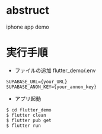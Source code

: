 # abstruct
iphone app demo


# 実行手順
- ファイルの追加
flutter_demo/.env
```
SUPABASE_URL={your_URL}
SUPABASE_ANON_KEY={your_annon_key}
```

- アプリ起動
```
$ cd flutter_demo
$ flutter clean    
$ flutter pub get
$ flutter run
```


